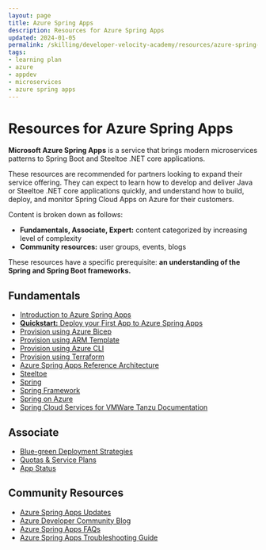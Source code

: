 ```yaml
---
layout: page
title: Azure Spring Apps
description: Resources for Azure Spring Apps
updated: 2024-01-05
permalink: /skilling/developer-velocity-academy/resources/azure-spring-apps
tags:
- learning plan
- azure
- appdev
- microservices
- azure spring apps
---
```


# Resources for Azure Spring Apps

**Microsoft Azure Spring Apps** is a service that brings modern microservices patterns to Spring Boot and Steeltoe .NET core applications. 

These resources are recommended for partners looking to expand their service offering. They can expect to learn how to develop and deliver Java or Steeltoe .NET core applications quickly, and understand how to build, deploy, and monitor Spring Cloud Apps on Azure for their customers.

Content is broken down as follows:

* **Fundamentals, Associate, Expert:** content categorized by increasing level of complexity
* **Community resources:** user groups, events, blogs

These resources have a specific prerequisite: **an understanding of the Spring and Spring Boot frameworks.**

## Fundamentals

* [Introduction to Azure Spring Apps](https://docs.microsoft.com/en-us/azure/spring-apps/overview)
* [**Quickstart:** Deploy your First App to Azure Spring Apps](https://docs.microsoft.com/en-us/azure/spring-apps/quickstart?tabs=Azure-CLI&pivots=programming-language-java)
* [Provision using Azure Bicep](https://docs.microsoft.com/en-us/azure/spring-apps/quickstart-deploy-infrastructure-vnet-bicep?tabs=azure-spring-apps-standard)
* [Provision using ARM Template](https://docs.microsoft.com/en-us/azure/spring-apps/quickstart-deploy-infrastructure-vnet?tabs=azure-spring-apps-standard%2Cazure-cli)
* [Provision using Azure CLI](https://docs.microsoft.com/en-us/azure/spring-apps/quickstart-deploy-infrastructure-vnet-azure-cli?tabs=azure-spring-apps-standard)
* [Provision using Terraform](https://docs.microsoft.com/en-us/azure/spring-apps/quickstart-deploy-infrastructure-vnet-terraform?tabs=azure-spring-apps-standard)
* [Azure Spring Apps Reference Architecture](https://docs.microsoft.com/en-us/azure/spring-apps/reference-architecture?tabs=azure-spring-enterprise)
* [Steeltoe](https://steeltoe.io/)
* [Spring](https://spring.io/)
* [Spring Framework](https://spring.io/projects/spring-cloud-azure)
* [Spring on Azure](https://docs.microsoft.com/en-us/azure/developer/java/spring-framework/)
* [Spring Cloud Services for VMWare Tanzu Documentation](https://docs.pivotal.io/spring-cloud-services/1-5/common/index.html)

## Associate

* [Blue-green Deployment Strategies](https://docs.microsoft.com/en-us/azure/spring-apps/concepts-blue-green-deployment-strategies)
* [Quotas & Service Plans](https://docs.microsoft.com/en-us/azure/spring-apps/quotas)
* [App Status](https://docs.microsoft.com/en-us/azure/spring-apps/concept-app-status)

## Community Resources

* [Azure Spring Apps Updates](https://azure.microsoft.com/en-us/updates/?product=container-apps)
* [Azure Developer Community Blog](https://techcommunity.microsoft.com/t5/azure-developer-community-blog/bg-p/AzureDevCommunityBlog)
* [Azure Spring Apps FAQs](https://docs.microsoft.com/en-us/azure/spring-apps/faq?pivots=programming-language-java)
* [Azure Spring Apps Troubleshooting Guide](https://docs.microsoft.com/en-us/azure/spring-apps/troubleshoot)